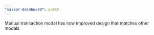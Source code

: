 ```yaml
---
"saleor-dashboard": patch
---
```


Manual transaction modal has now improved design that matches other modals.
